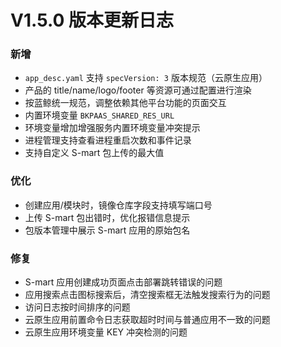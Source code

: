 # V1.5.0 版本更新日志
### 新增
- `app_desc.yaml` 支持 `specVersion: 3` 版本规范（云原生应用）
- 产品的 title/name/logo/footer 等资源可通过配置进行渲染
- 按蓝鲸统一规范，调整依赖其他平台功能的页面交互
- 内置环境变量 `BKPAAS_SHARED_RES_URL`
- 环境变量增加增强服务内置环境变量冲突提示
- 进程管理支持查看进程重启次数和事件记录
- 支持自定义 S-mart 包上传的最大值

### 优化
- 创建应用/模块时，镜像仓库字段支持填写端口号
- 上传 S-mart 包出错时，优化报错信息提示
- 包版本管理中展示 S-mart 应用的原始包名

### 修复
- S-mart 应用创建成功页面点击部署跳转错误的问题
- 应用搜索点击图标搜索后，清空搜索框无法触发搜索行为的问题
- 访问日志按时间排序的问题
- 云原生应用前置命令日志获取超时时间与普通应用不一致的问题
- 云原生应用环境变量 KEY 冲突检测的问题